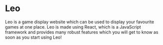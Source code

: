 # Leo
Leo is a game display website which can be used to display your favourite games at one place. Leo is made using React, which is a JavaScript framework and provides many robust features which you will get to know as soon as you start using Leo!
